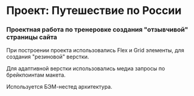 # Проект: Путешествие по России

### Проектная работа по тренеровке создания "отзывчивой" страницы сайта

При построении проекта использовались Flex и Grid элементы, для создания "резиновой" верстки.

Для адаптивной верстки использовались медиа запросы по брейкпоинтам макета.

Используется БЭМ-нестед архитектура.
